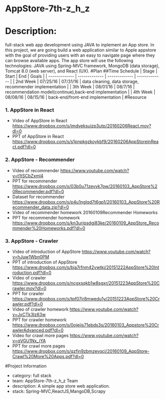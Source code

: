 # AppStore-7th-z_h_z
# Description:
 full-stack web app development using JAVA to inplement an App store. In this project, we are going build a web application similar to Apple appstore with the goal of providing users with an easy to navigate page where they can browse available apps. The app store will use the following technologies: JAVA using Spring-MVC framework, MongoDB (data storage), Tomcat 8.0 (web server), and React (UX).
#Plan
##Time Schedule
| Stage | Start  | End | Goals |
| ------------- | ------------- | ------------- | ------------- |
| 2nd Week | 07/25/16  | 07/31/16  | data cleaning, data storage, recommender implementation |
| 3th Week | 08/01/16  | 08/7/16  | recommendation model(continue),back-end implementation |
| 4th Week | 08/08/16  | 08/15/16  | back-end/front-end implementation  |
#Resource
### 1. AppStore in React
- Video of AppStore in React https://www.dropbox.com/s/jmdveksujzp3utp/20160206React.mov?dl=0
- PPT of AppStore in React https://www.dropbox.com/s/s1pnpkgzkoykbf9/20160206AppStoreinReact.pdf?dl=0

### 2. AppStore - Recommender
- Video of recommender https://www.youtube.com/watch?v=t1tSCbZxml4
- PPT for recommender https://www.dropbox.com/s/03b0u71zevvk7pw/20160103_AppStore%20Recommender.pdf?dl=0
- Dataset for recommender https://www.dropbox.com/s/p4u1nglqd7t6gp1/20160103_AppStore%20Recommender_data.zip?dl=0
- Video of recommender homework 20160109Recommender Homeworks
- PPT for recommender homework https://www.dropbox.com/s/kn3uripsdgj83ke/20160109_AppStore_Recommender%20Homeworks.pdf?dl=0

### 3. AppStore - Crawler
- Video of introduction of AppStore https://www.youtube.com/watch?v=hJuw1Wbn0PM
- PPT of introduction of AppStore https://www.dropbox.com/s/bja7rfnm42vwtkj/20151222AppStore%20Introduction.pdf?dl=0
- Video of crawler https://www.dropbox.com/s/ncgxsqkb1w8sgxr/20151223AppStore%20Crawler.mov?dl=0
- PPT for crawler https://www.dropbox.com/s/tpf07ir8mwedu1y/20151223AppStore%20Crawler.pdf?dl=0
- Video of crawler homework https://www.youtube.com/watch?v=JxCTk3Iz63w
- PPT for crawler homework https://www.dropbox.com/s/0ojejis71ebds3s/20160103_Appstore%20CrawlerAdvanced.pdf?dl=0
- Video for crawl more pages https://www.youtube.com/watch?v=qVGU1Nx_jYA
- PPT for crawl more pages https://www.dropbox.com/s/qzfin9zbmzevqcj/20160109_AppStore-Crawl%20More%20Apps.pdf?dl=0

#Project Information
- category: full stack
- team: AppStore-7th-z_h_z Team
- description: A simple app store web application.
- stack: Spring-MVC,ReactJS,MangoDB,Scrapy
